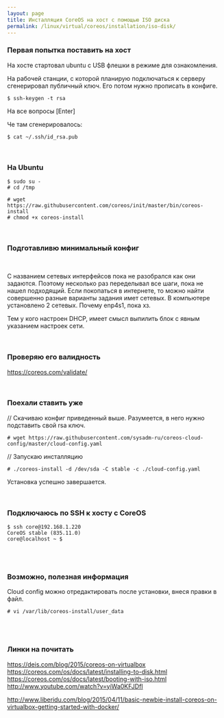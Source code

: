 ```yaml
---
layout: page
title: Инсталляция CoreOS на хост с помощью ISO диска
permalink: /linux/virtual/coreos/installation/iso-disk/
---
```



### Первая попытка поставить на хост


На хосте стартовал ubuntu с USB флешки в режиме для ознакомления.

На рабочей станции, с которой планирую подключаться к серверу сгенерировал публичный ключ. Его потом нужно прописать в конфиге.

    $ ssh-keygen -t rsa

На все вопросы [Enter]

Че там сгенерировалось:

    $ cat ~/.ssh/id_rsa.pub


<br/>

### На Ubuntu

    $ sudo su -
    # cd /tmp

    # wget https://raw.githubusercontent.com/coreos/init/master/bin/coreos-install
    # chmod +x coreos-install


<br/>

### Подготавливю минимальный конфиг

<script src="http://gist-it.appspot.com/https://github.com/sysadm-ru/coreos-cloud-config/blob/master/cloud-config.yaml">
</script>


<br/>

С названием сетевых интерфейсов пока не разобрался как они задаются. Поэтому несколько раз переделывал все шаги, пока не нашел подходящий. Если покопаться в интернете, то можно найти совершенно разные варианты задания имет сетевых.  В компьютере установлено 2 сетевых. Почему enp4s1, пока хз.

Тем у кого настроен DHCP, имеет смысл выпилить блок с явным указанием настроек сети.


<br/>

### Проверяю его валидность

https://coreos.com/validate/



<br/>

### Поехали ставить уже


// Скачиваю конфиг приведенный выше. Разумеется, в него нужно подставить свой rsa ключ.

    # wget https://raw.githubusercontent.com/sysadm-ru/coreos-cloud-config/master/cloud-config.yaml


// Запускаю инсталляцию

    # ./coreos-install -d /dev/sda -C stable -c ./cloud-config.yaml


Установка успешно завершается.


<br/>

### Подключаюсь по SSH к хосту с CoreOS

    $ ssh core@192.168.1.220
    CoreOS stable (835.11.0)
    core@localhost ~ $


<br/>
<br/>

### Возможно, полезная информация


Сloud config можно отредактировать после установки, внеся правки в файл.

    # vi /var/lib/coreos-install/user_data


<br/>
<br/>

### Линки на почитать

https://deis.com/blog/2015/coreos-on-virtualbox  
https://coreos.com/os/docs/latest/installing-to-disk.html  
https://coreos.com/os/docs/latest/booting-with-iso.html  
http://www.youtube.com/watch?v=yiWa0KFJDfI  


http://www.liberidu.com/blog/2015/04/11/basic-newbie-install-coreos-on-virtualbox-getting-started-with-docker/
